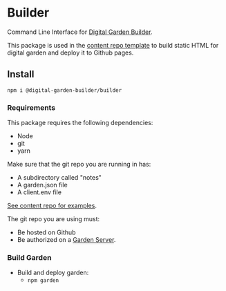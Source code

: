 # Builder

Command Line Interface for [Digital Garden Builder](http://digitalgardenbuilder.app/).

This package is used in the [content repo template](https://github.com/Shelob9/garden-builder-content-template) to build static HTML for digital garden and deploy it to Github pages.

## Install

`npm i @digital-garden-builder/builder`

### Requirements

This package requires the following dependencies:

- Node
- git
- yarn

Make sure that the git repo you are running in has:

- A subdirectory called "notes"
- A garden.json file
- A client.env file

[See content repo for examples](https://github.com/Shelob9/garden-builder-content-template).

The git repo you are using must:

- Be hosted on Github
- Be authorized on a [Garden Server](https://docs.digitalgardenbuilder.app/notes/garden-server).

### Build Garden

- Build and deploy garden:
    - `npm garden`